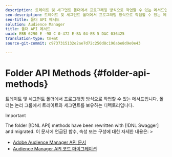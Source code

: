 ```yaml
---
description: 트레이트 및 세그먼트 폴더에서 프로그래밍 방식으로 작업할 수 있는 메서드입니다. 폴더는 논리 그룹에서 트레이트와 세그먼트를 보유하는 디렉토리입니다.
seo-description: 트레이트 및 세그먼트 폴더에서 프로그래밍 방식으로 작업할 수 있는 메서드입니다. 폴더는 논리 그룹에서 트레이트와 세그먼트를 보유하는 디렉토리입니다.
seo-title: 폴더 API 메서드
solution: Audience Manager
title: 폴더 API 메서드
uuid: EBB 6290 E -98 C 0-472 E-BA 04-EB 5 DAC 036425
translation-type: tm+mt
source-git-commit: c9737315132e2ae7d72c250d8c196abe8d9e0e43

---
```



# Folder API Methods {#folder-api-methods}

트레이트 및 세그먼트 폴더에서 프로그래밍 방식으로 작업할 수 있는 메서드입니다. 폴더는 논리 그룹에서 트레이트와 세그먼트를 보유하는 디렉토리입니다.

<!-- api-folders.xml -->

>[!IMPORTANT]
>
>The folder [!DNL API] methods have been rewritten with [!DNL Swagger] and migrated. 이 문서에 언급된 함수, 속성 또는 구성에 대한 자세한 내용은:  &gt;
>* [Adobe Audience Manager API 문서](https://bank.demdex.com/portal/swagger/index.html)
>* [Audience Manager API 코드 마이그레이션](../../api/api-swagger-migration.md)